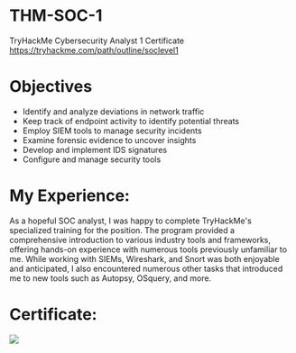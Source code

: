 # THM-SOC-1
TryHackMe Cybersecurity Analyst 1 Certificate <br />
https://tryhackme.com/path/outline/soclevel1 <br />

# Objectives
- Identify and analyze deviations in network traffic <br />
- Keep track of endpoint activity to identify potential threats <br />
- Employ SIEM tools to manage security incidents <br />
- Examine forensic evidence to uncover insights <br />
- Develop and implement IDS signatures <br />
- Configure and manage security tools <br />

# My Experience:
As a hopeful SOC analyst, I was happy to complete TryHackMe's specialized training for the position. The program provided a comprehensive introduction to various industry tools and frameworks, offering hands-on experience with numerous tools previously unfamiliar to me. While working with SIEMs, Wireshark, and Snort was both enjoyable and anticipated, I also encountered numerous other tasks that introduced me to new tools such as Autopsy, OSquery, and more.

# Certificate:
<img src="https://tryhackme-certificates.s3-eu-west-1.amazonaws.com/THM-XTQKYAU59S.png">

